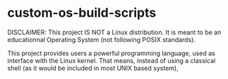 # custom-os-build-scripts

DISCLAIMER: This project IS NOT a Linux distribution. It is meant to be an educationnal Operating System (not following POSIX standards).


This project provides users a powerful programming language, used as interface with the Linux kernel.
That means, instead of using a classical shell (as it would be included in most UNIX based system), 
